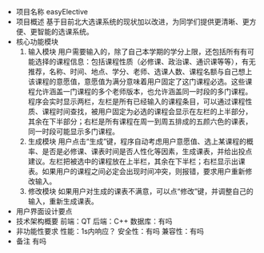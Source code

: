 - 项目名称
  easyElective
- 项目概述
  基于目前北大选课系统的现状加以改进，为同学们提供更清晰、更方便、更智能的选课系统。
- 核心功能模块
  1. 输入模块
     用户需要输入的，除了自己本学期的学分上限，还包括所有有可能选择的课程信息：包括课程性质（必修课、政治课、通识课等等），有无推荐，名称、时间、地点、学分、老师、选课人数、课程名额与自己想上该课程的意愿值，意愿值为满分意味着用户固定了这门课程必选。这些课程允许涵盖一门课程的多个老师版本，也允许涵盖同一时段的多门课程。程序会实时显示两栏，左栏是所有已经输入的课程条目，可以通过课程性质、课程时间查找，被用户固定为必选的课程会显示在左栏的上半部分，其余在下半部分；右栏是所有课程在周一到周五排成的五颜六色的课表，同一时段可能显示多门课程。
  2. 生成模块
     用户点击“生成”键，程序自动考虑用户意愿值、选上某课程的概率、是否是必修课、课表时间是否人性化等因素，生成课表，并给出投点建议。左栏把被选中的课程放在上半栏，其余在下半栏；右栏显示出课表。如果用户的课程之间必定会出现时间冲突，则报错，要求用户重新修改输入。
  3. 修改模块
     如果用户对生成的课表不满意，可以点“修改”键，并调整自己的输入，重新生成课表。
- 用户界面设计要点
- 技术架构概要
  前端：QT
  后端：C++
  数据库：有吗
- 非功能性要求
  性能：1s内响应？
  安全性：有吗
  兼容性：有吗
- 备注
  有吗
